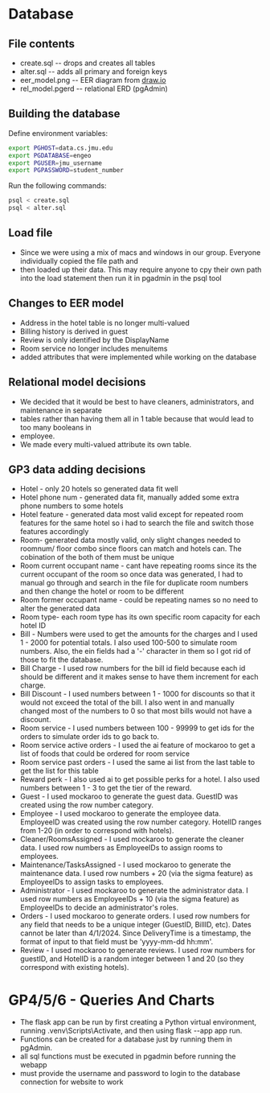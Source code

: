 # Database

## File contents

* create.sql -- drops and creates all tables
* alter.sql -- adds all primary and foreign keys
* eer_model.png -- EER diagram from [draw.io](https://www.drawio.com/)
* rel_model.pgerd -- relational ERD (pgAdmin)

## Building the database

Define environment variables:

``` sh
export PGHOST=data.cs.jmu.edu
export PGDATABASE=engeo
export PGUSER=jmu_username
export PGPASSWORD=student_number
```

Run the following commands:

``` sh
psql < create.sql
psql < alter.sql
```
## Load file
* Since we were using a mix of macs and windows in our group. Everyone individually copied the file path and 
* then loaded up their data. This may require anyone to cpy their own path into the load statement then run it in pgadmin in the psql tool


## Changes to EER model
* Address in the hotel table is no longer multi-valued
* Billing history is derived in guest
* Review is only identified by the DisplayName
* Room service no longer includes menuitems
* added attributes that were implemented while working on the database

## Relational model decisions
* We decided that it would be best to have cleaners, administrators, and maintenance in separate
* tables rather than having them all in 1 table because that would lead to too many booleans in
* employee.
* We made every multi-valued attribute its own table.


## GP3 data adding decisions
* Hotel - only 20 hotels so generated data fit well
* Hotel phone num - generated data fit, manually added some extra phone numbers to some hotels
* Hotel feature - generated data most valid except for repeated room features for the same hotel so i had to search the file and switch those features accordingly
* Room- generated data mostly valid, only slight changes needed to roomnum/ floor combo since floors can match and hotels can. The cobination of the both of them must be unique
* Room current occupant name - cant have repeating rooms since its the current occupant of the room so once data was generated, I had to manual go through and search in the file for duplicate room numbers and then change the hotel or room to be different
* Room former occupant name - could be repeating names so no need to alter the generated data
* Room type- each room type has its own specific room capacity for each hotel ID
* Bill - Numbers were used to get the amounts for the charges and I used 1 - 2000 for potential totals. I also used 100-500 to simulate room numbers. Also, the ein fields had a '-' character in them so I got rid of those to fit the database.
* Bill Charge - I used row numbers for the bill id field because each id should be different and it makes sense to have them increment for each charge.
* Bill Discount - I used numbers between 1 - 1000 for discounts so that it would not exceed the total of the bill. I also went in and manually changed most of the numbers to 0 so that most bills would not have a discount.
* Room service - I used numbers between 100 - 99999 to get ids for the orders to simulate order ids to go back to.
* Room service active orders - I used the ai feature of mockaroo to get a list of foods that could be ordered for room service
* Room service past orders - I used the same ai list from the last table to get the list for this table
* Reward perk - I also used ai to get possible perks for a hotel. I also used numbers between 1 - 3 to get the tier of the reward.
* Guest - I used mockaroo to generate the guest data. GuestID was created using the row number category.
* Employee - I used mockaroo to generate the employee data. EmployeeID was created using the row number category. HotelID ranges from 1-20 (in order to correspond with hotels).
* Cleaner/RoomsAssigned - I used mockaroo to generate the cleaner data. I used row numbers as EmployeeIDs to assign rooms to employees.
* Maintenance/TasksAssigned - I used mockaroo to generate the maintenance data. I used row numbers + 20 (via the sigma feature) as EmployeeIDs to assign tasks to employees.
* Administrator - I used mockaroo to generate the administrator data. I used row numbers as EmployeeIDs + 10 (via the sigma feature) as EmployeeIDs to decide an administrator's roles.
* Orders - I used mockaroo to generate orders. I used row numbers for any field that needs to be a unique integer (GuestID, BillID, etc). Dates cannot be later than 4/1/2024. Since DeliveryTime is a timestamp, the format of input to that field must be 'yyyy-mm-dd hh:mm'.
* Review - I used mockaroo to generate reviews. I used row numbers for guestID, and HotelID is a random integer between 1 and 20 (so they correspond with existing hotels).

# GP4/5/6 - Queries And Charts
* The flask app can be run by first creating a Python virtual environment, running .venv\Scripts\Activate, and then using flask --app app run.
* Functions can be created for a database just by running them in pgAdmin.
* all sql functions must be executed in pgadmin before running the webapp
* must provide the username and password to login to the database connection for website to work
